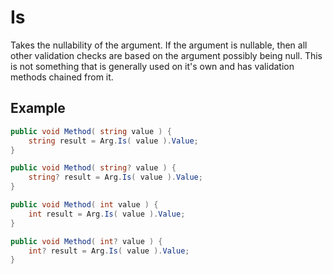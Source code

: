 # Is

Takes the nullability of the argument.  If the argument is nullable, then all other validation checks are based on the argument possibly being null. This is not something that is generally used on it's own and has validation methods chained from it.

## Example

``` c#
public void Method( string value ) {
	string result = Arg.Is( value ).Value;
}

public void Method( string? value ) {
	string? result = Arg.Is( value ).Value;
}

public void Method( int value ) {
	int result = Arg.Is( value ).Value;
}

public void Method( int? value ) {
	int? result = Arg.Is( value ).Value;
}
```